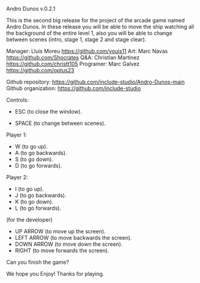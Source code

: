 Andro Dunos v.0.2.1

This is the second big release for the project of the arcade game named Andro Dunos. In these release you will be able to move the ship watching all the background of the entire level 1, also you will be able to change between scenes (intro, stage 1, stage 2 and stage clear).

Manager: Lluis Moreu https://github.com/youis11 
Art: Marc Navas https://github.com/Shocrates 
Q&A: Christian Martinez https://github.com/christt105 
Programer: Marc Galvez https://github.com/optus23 

Github repository: https://github.com/include-studio/Andro-Dunos-main 
Github organization: https://github.com/include-studio 

Controls:

- ESC (to close the window).

- SPACE (to change between scenes).

Player 1: 

- W (to go up).
- A (to go backwards).
- S (to go down).
- D (to go forwards).

Player 2:

- I (to go up).
- J (to go backwards).
- K (to go down).
- L (to go forwards).


(for the developer)

- UP ARROW (to move up the screen).
- LEFT ARROW (to move backwards the screen).
- DOWN ARROW (to move down the screen).
- RIGHT (to move forwards the screen).

Can you finish the game?

We hope you Enjoy! Thanks for playing.